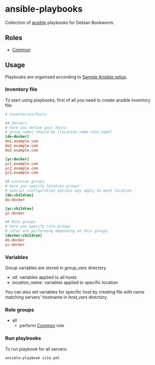 # ansible-playbooks

Collection of [ansible] playbooks for Debian Bookworm.

## Roles

- [Common]

## Usage

Playbooks are organized according to [Sample Ansible setup].

### Inventory file

To start using playbooks, first of all you need to create ansible inventory file:

```ini
# inventories/hosts

## Servers
# here you define your hosts
# group names should be [location_name-role_name]
[do-docker]
do1.example.com
do2.example.com
do3.example.com

[yc-docker]
yc1.example.com
yc2.example.com
yc3.example.com

## Location groups
# here you specify location groups
# special configuration options may apply to each location
[do:children]
do-docker

[yc:children]
yc-docker

## Role groups
# here you specify role groups
# roles are performing depending on this groups
[docker:children]
do-docker
yc-docker
```

### Variables

Group variables are stored in _group_vars_ directory

- _all_: variables applied to all hosts
- _location_name_: variables applied to specific location

You can also set variables for specific host by creating file with name matching servers' hostname
in _host_vars_ directory.

### Role groups

- all
  - perform [Common] role

### Run playbooks

To run playbook for all servers:

```sh
ansible-playbook site.yml
```

[ansible]: http://docs.ansible.com
[Sample Ansible setup]: https://docs.ansible.com/ansible/latest/tips_tricks/sample_setup.html
[Common]: docs/common.rst
